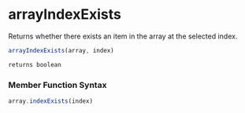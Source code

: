 # arrayIndexExists

Returns whether there exists an item in the array at the selected index.

```javascript
arrayIndexExists(array, index)
```

```javascript
returns boolean
```
### Member Function Syntax

```javascript
array.indexExists(index)
```
